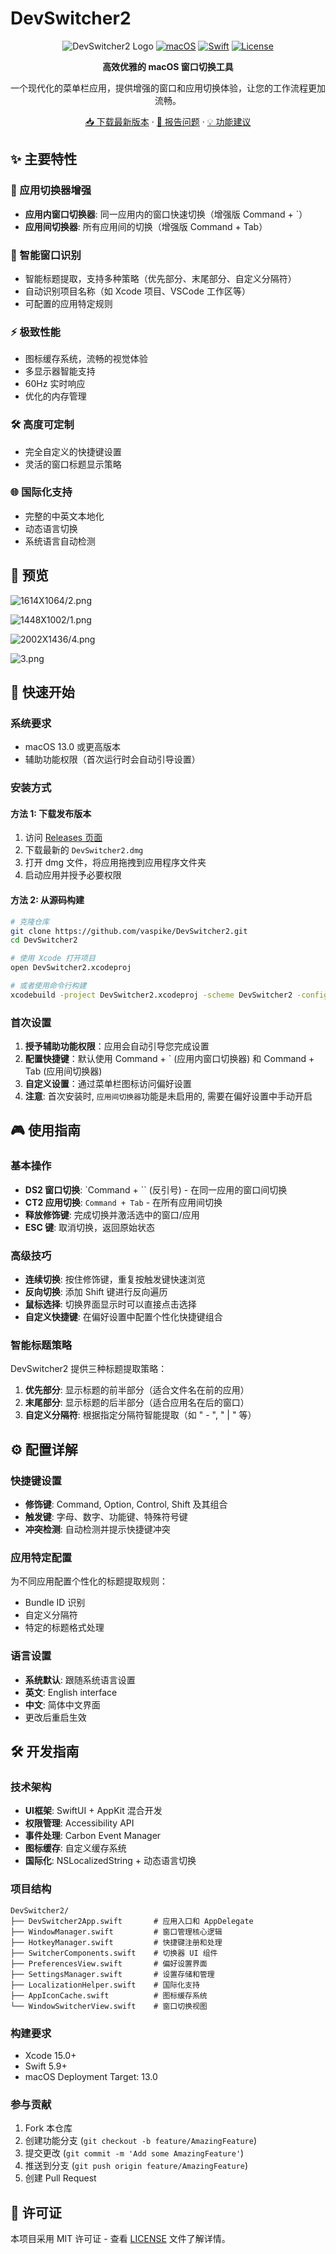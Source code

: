 # DevSwitcher2

<div align="center">

![DevSwitcher2 Logo](https://img.shields.io/badge/DevSwitcher2-2.2-blue?style=for-the-badge)
[![macOS](https://img.shields.io/badge/macOS-12.0+-000000?style=for-the-badge&logo=apple&logoColor=white)](https://www.apple.com/macos/)
[![Swift](https://img.shields.io/badge/swift-5.9+-FA7343?style=for-the-badge&logo=swift&logoColor=white)](https://swift.org/)
[![License](https://img.shields.io/badge/license-MIT-green?style=for-the-badge)](LICENSE)

**高效优雅的 macOS 窗口切换工具**

一个现代化的菜单栏应用，提供增强的窗口和应用切换体验，让您的工作流程更加流畅。

[📥 下载最新版本](https://github.com/vaspike/DevSwitcher2/releases) · [🐛 报告问题](https://github.com/vaspike/DevSwitcher2/issues) · [💡 功能建议](https://github.com/vaspike/DevSwitcher2/discussions)

</div>

## ✨ 主要特性

### 🚀 应用切换器增强
- **应用内窗口切换器**: 同一应用内的窗口快速切换（增强版 Command + `）
- **应用间切换器**: 所有应用间的切换（增强版 Command + Tab）

### 🎯 智能窗口识别
- 智能标题提取，支持多种策略（优先部分、末尾部分、自定义分隔符）
- 自动识别项目名称（如 Xcode 项目、VSCode 工作区等）
- 可配置的应用特定规则

### ⚡️ 极致性能
- 图标缓存系统，流畅的视觉体验
- 多显示器智能支持
- 60Hz 实时响应
- 优化的内存管理

### 🛠 高度可定制
- 完全自定义的快捷键设置
- 灵活的窗口标题显示策略

### 🌐 国际化支持
- 完整的中英文本地化
- 动态语言切换
- 系统语言自动检测

## 📸 预览

![1614X1064/2.png](https://tc.z.wiki/autoupload/f/bRWXqOmJV6gqytU3GpotFgC03Y8QskjEI7gIxHL71tayl5f0KlZfm6UsKj-HyTuv/20250728/szAC/1614X1064/2.png)

![1448X1002/1.png](https://tc.z.wiki/autoupload/f/bRWXqOmJV6gqytU3GpotFgC03Y8QskjEI7gIxHL71tayl5f0KlZfm6UsKj-HyTuv/20250728/2ifI/1448X1002/1.png)

![2002X1436/4.png](https://tc.z.wiki/autoupload/f/bRWXqOmJV6gqytU3GpotFgC03Y8QskjEI7gIxHL71tayl5f0KlZfm6UsKj-HyTuv/20250728/z493/2002X1436/4.png)

![3.png](https://tc.z.wiki/autoupload/f/bRWXqOmJV6gqytU3GpotFgC03Y8QskjEI7gIxHL71tayl5f0KlZfm6UsKj-HyTuv/20250728/Mamo/3574X2316/3.png/webp)

</div>

## 🚀 快速开始

### 系统要求
- macOS 13.0 或更高版本
- 辅助功能权限（首次运行时会自动引导设置）

### 安装方式

#### 方法 1: 下载发布版本
1. 访问 [Releases 页面](https://github.com/vaspike/DevSwitcher2/releases)
2. 下载最新的 `DevSwitcher2.dmg`
3. 打开 dmg 文件，将应用拖拽到应用程序文件夹
4. 启动应用并授予必要权限

#### 方法 2: 从源码构建
```bash
# 克隆仓库
git clone https://github.com/vaspike/DevSwitcher2.git
cd DevSwitcher2

# 使用 Xcode 打开项目
open DevSwitcher2.xcodeproj

# 或者使用命令行构建
xcodebuild -project DevSwitcher2.xcodeproj -scheme DevSwitcher2 -configuration Release
```

### 首次设置
1. **授予辅助功能权限**：应用会自动引导您完成设置
2. **配置快捷键**：默认使用 Command + ` (应用内窗口切换器) 和 Command + Tab (应用间切换器)
3. **自定义设置**：通过菜单栏图标访问偏好设置
4. **注意**: 首次安装时, `应用间切换器`功能是未启用的, 需要在偏好设置中手动开启

## 🎮 使用指南

### 基本操作
- **DS2 窗口切换**: `Command + `` (反引号) - 在同一应用的窗口间切换
- **CT2 应用切换**: `Command + Tab` - 在所有应用间切换
- **释放修饰键**: 完成切换并激活选中的窗口/应用
- **ESC 键**: 取消切换，返回原始状态

### 高级技巧
- **连续切换**: 按住修饰键，重复按触发键快速浏览
- **反向切换**: 添加 Shift 键进行反向遍历
- **鼠标选择**: 切换界面显示时可以直接点击选择
- **自定义快捷键**: 在偏好设置中配置个性化快捷键组合

### 智能标题策略
DevSwitcher2 提供三种标题提取策略：

1. **优先部分**: 显示标题的前半部分（适合文件名在前的应用）
2. **末尾部分**: 显示标题的后半部分（适合应用名在后的窗口）
3. **自定义分隔符**: 根据指定分隔符智能提取（如 " - ", " | " 等）

## ⚙️ 配置详解

### 快捷键设置
- **修饰键**: Command, Option, Control, Shift 及其组合
- **触发键**: 字母、数字、功能键、特殊符号键
- **冲突检测**: 自动检测并提示快捷键冲突

### 应用特定配置
为不同应用配置个性化的标题提取规则：
- Bundle ID 识别
- 自定义分隔符
- 特定的标题格式处理

### 语言设置
- **系统默认**: 跟随系统语言设置
- **英文**: English interface
- **中文**: 简体中文界面
- 更改后重启生效

## 🛠 开发指南

### 技术架构
- **UI框架**: SwiftUI + AppKit 混合开发
- **权限管理**: Accessibility API
- **事件处理**: Carbon Event Manager
- **图标缓存**: 自定义缓存系统
- **国际化**: NSLocalizedString + 动态语言切换

### 项目结构
```
DevSwitcher2/
├── DevSwitcher2App.swift       # 应用入口和 AppDelegate
├── WindowManager.swift         # 窗口管理核心逻辑
├── HotkeyManager.swift         # 快捷键注册和处理
├── SwitcherComponents.swift    # 切换器 UI 组件
├── PreferencesView.swift       # 偏好设置界面
├── SettingsManager.swift       # 设置存储和管理
├── LocalizationHelper.swift    # 国际化支持
├── AppIconCache.swift          # 图标缓存系统
└── WindowSwitcherView.swift    # 窗口切换视图
```

### 构建要求
- Xcode 15.0+
- Swift 5.9+
- macOS Deployment Target: 13.0

### 参与贡献
1. Fork 本仓库
2. 创建功能分支 (`git checkout -b feature/AmazingFeature`)
3. 提交更改 (`git commit -m 'Add some AmazingFeature'`)
4. 推送到分支 (`git push origin feature/AmazingFeature`)
5. 创建 Pull Request


## 📄 许可证

本项目采用 MIT 许可证 - 查看 [LICENSE](LICENSE) 文件了解详情。

